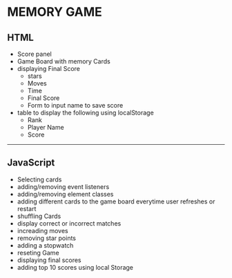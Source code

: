 # MEMORY GAME

## HTML
* Score panel
* Game Board with memory Cards
* displaying Final Score
    * stars
    * Moves
    * Time
    * Final Score
    * Form to input name to save score
* table to display the following using localStorage 
    * Rank
    * Player Name
    * Score

---

## JavaScript
* Selecting cards
* adding/removing event listeners
* adding/removing element classes
* adding different cards to the game board everytime user refreshes or restart
* shuffling Cards
* display correct or incorrect matches
* increading moves
* removing star points
* adding a stopwatch
* reseting Game
* displaying final scores
* adding top 10 scores using local Storage